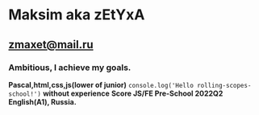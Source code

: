 # Maksim aka zEtYxA
## zmaxet@mail.ru
### Ambitious, I achieve my goals.
**Pascal,html,css,js(lower of junior)**
```console.log('Hello rolling-scopes-school!')```
**without experience**
__Score JS/FE Pre-School 2022Q2__
**English(A1), Russia.**